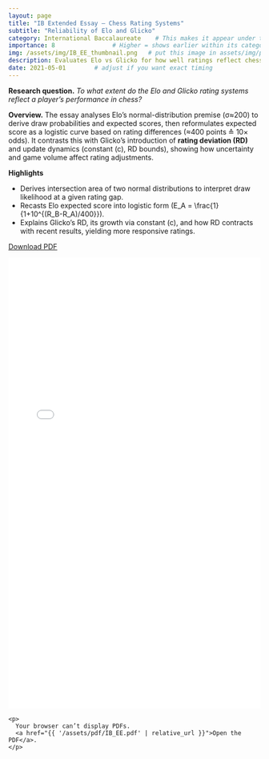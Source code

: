 ```yaml
---
layout: page
title: "IB Extended Essay — Chess Rating Systems"
subtitle: "Reliability of Elo and Glicko"
category: International Baccalaureate    # This makes it appear under the IB section on your Early Research page
importance: 8                # Higher = shows earlier within its category
img: /assets/img/IB_EE_thumbnail.png   # put this image in assets/img/projects/
description: Evaluates Elo vs Glicko for how well ratings reflect chess performance, focusing on expected score, rating deviation, and responsiveness.
date: 2021-05-01        # adjust if you want exact timing
---
```


**Research question.** *To what extent do the Elo and Glicko rating systems reflect a player’s performance in chess?*

**Overview.** The essay analyses Elo’s normal-distribution premise (σ≈200) to derive draw probabilities and expected scores, then reformulates expected score as a logistic curve based on rating differences (≈400 points ≙ 10× odds). It contrasts this with Glicko’s introduction of **rating deviation (RD)** and update dynamics (constant \(c\), RD bounds), showing how uncertainty and game volume affect rating adjustments.

**Highlights**
- Derives intersection area of two normal distributions to interpret draw likelihood at a given rating gap.
- Recasts Elo expected score into logistic form \(E_A = \frac{1}{1+10^{(R_B-R_A)/400}}\).
- Explains Glicko’s RD, its growth via constant \(c\), and how RD contracts with recent results, yielding more responsive ratings.

<!-- Inline PDF viewer -->
<p><a class="btn btn-sm z-depth-0" href="{{ '/assets/pdf/IB_EE.pdf' | relative_url }}">Download PDF</a></p>
<div class="pdf-viewer my-3">
  <object
    data="{{ '/assets/pdf/IB_EE.pdf' | relative_url }}"
    type="application/pdf"
    width="100%"
    height="900"
  >
    <!-- Fallback for browsers that block <object> -->
    <iframe
      src="{{ '/assets/pdf/IB_EE.pdf' | relative_url }}"
      width="100%"
      height="900"
      style="border: none;"
    ></iframe>

    <p>
      Your browser can’t display PDFs. 
      <a href="{{ '/assets/pdf/IB_EE.pdf' | relative_url }}">Open the PDF</a>.
    </p>
  </object>
</div>

